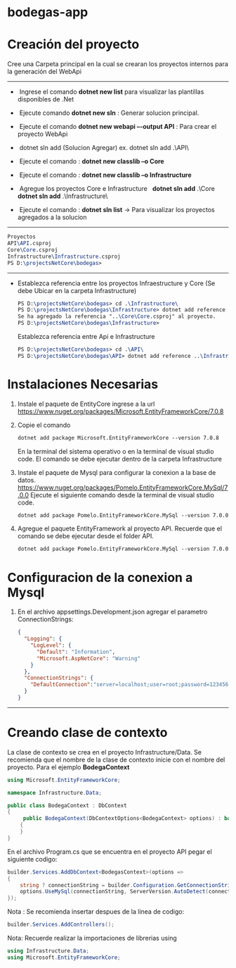 # bodegas-app
# Creación del proyecto

   Cree una Carpeta principal en la cual se crearan los proyectos internos para la generación del WebApi

------



- ​       Ingrese el comando **dotnet new list** para visualizar las plantillas disponibles de .Net
- ​       Ejecute comando **dotnet new sln** : Generar solucion principal.
- ​       Ejecute el comando **dotnet new webapi –-output API** : Para crear el proyecto WebApi
- ​       dotnet sln add (Solucion Agregar) ex. dotnet sln add .\API\
- ​       Ejecute el comando : **dotnet new classlib –o Core**

- ​       Ejecute el comando : **dotnet new classlib –o Infrastructure**
- ​       Agregue los proyectos Core e Infrastructure
    ​    ​    **dotnet sln add** .\Core\
    ​    ​    **dotnet sln add** .\Infrastructure\
- ​      Ejecute el comando : **dotnet sln list** -> Para visualizar los proyectos agregados a la solucion

------

  ```tex
  Proyectos    
  API\API.csproj
  Core\Core.csproj
  Infrastructure\Infrastructure.csproj
  PS D:\projectsNetCore\bodegas>
  ```

------

- Establezca referencia entre los proyectos Infraestructure y Core (Se debe Ubicar en la carpeta Infrastructure)

  ```tex
  PS D:\projectsNetCore\bodegas> cd .\Infrastructure\
  PS D:\projectsNetCore\bodegas\Infrastructure> dotnet add reference ..\Core\
  Se ha agregado la referencia "..\Core\Core.csproj" al proyecto.
  PS D:\projectsNetCore\bodegas\Infrastructure>
  ```

  Establezca referencia entre Api e Infrastructure

  ```tex
  PS D:\projectsNetCore\bodegas> cd .\API\
  PS D:\projectsNetCore\bodegas\API> dotnet add reference ..\Infrastructure\
  ```


# Instalaciones Necesarias

1. Instale el paquete de EntityCore ingrese a la url https://www.nuget.org/packages/Microsoft.EntityFrameworkCore/7.0.8

2. Copie el comando 

   ```tex
   dotnet add package Microsoft.EntityFrameworkCore --version 7.0.8
   ```

   En la terminal del sistema operativo o en la terminal de visual studio code. El comando se debe ejecutar dentro de la carpeta Infrastructure

3. Instale el paquete de Mysql para configurar la conexion a la base de datos. https://www.nuget.org/packages/Pomelo.EntityFrameworkCore.MySql/7.0.0 Ejecute el siguiente comando desde la terminal de visual studio code.

   ```tex
   dotnet add package Pomelo.EntityFrameworkCore.MySql --version 7.0.0
   ```

4. Agregue el paquete EntityFramework al proyecto API. Recuerde que el comando se debe ejecutar desde el folder API.

   ```tex
   dotnet add package Pomelo.EntityFrameworkCore.MySql --version 7.0.0
   
   ```

# Configuracion de la conexion a Mysql

1. En el archivo appsettings.Development.json agregar el parametro ConnectionStrings:

   ```json
   {
     "Logging": {
       "LogLevel": {
         "Default": "Information",
         "Microsoft.AspNetCore": "Warning"
       }
     },
     "ConnectionStrings": {
       "DefaultConnection":"server=localhost;user=root;password=123456;database=inventariodb"
     }
   }
   ```

   

------

# Creando clase de contexto

La clase de contexto se crea en el proyecto Infrastructure/Data. Se recomienda que el nombre de la clase de contexto inicie con el nombre del proyecto. Para el ejemplo **BodegaContext**

```c#
using Microsoft.EntityFrameworkCore;

namespace Infrastructure.Data;

public class BodegaContext : DbContext
{
     public BodegaContext(DbContextOptions<BodegaContext> options) : base(options)
    {
    }       
}
```

En el archivo Program.cs que se encuentra en el proyecto API pegar el siguiente codigo:

```c#
builder.Services.AddDbContext<BodegasContext>(options =>
{
    string ? connectionString = builder.Configuration.GetConnectionString("DefaultConnection");
    options.UseMySql(connectionString, ServerVersion.AutoDetect(connectionString));
});
```

Nota : Se recomienda insertar despues de la linea de codigo:

```c#
builder.Services.AddControllers();
```

Nota: Recuerde realizar la importaciones de librerias using

```c#
using Infrastructure.Data;
using Microsoft.EntityFrameworkCore;
```
